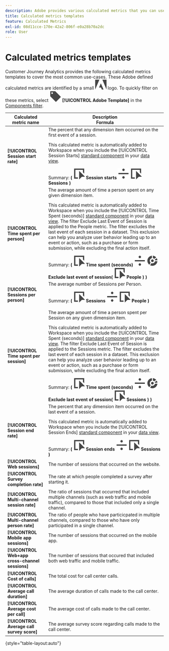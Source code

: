 ```yaml
---
description: Adobe provides various calculated metrics that you can use. This page lists those metrics and their intended uses.
title: Calculated metrics templates
feature: Calculated Metrics
exl-id: 08d11cce-170e-42a2-806f-e0a28b70a2dc
role: User
---
```

# Calculated metrics templates

Customer Journey Analytics provides the following calculated metrics templates to cover the most common use-cases. These Adobe defined calculated metrics are identified by a small ![AdobeLogoSmall](/help/assets/icons/AdobeLogoSmall.svg) logo. To quickly filter on these metrics, select ![Label](/help/assets/icons/Label.svg) **[!UICONTROL Adobe Template]** in the [Components filter](/help/components/overview.md#filter).

| Calculated metric name | Description<br/>Formula |
|---------|----------|
| **[!UICONTROL Session start rate]** | The percent that any dimension item occurred on the first event of a session.<p>This calculated metric is automatically added to Workspace when you include the [!UICONTROL Session Starts] [standard component](/help/data-views/component-reference.md) in your [data view](/help/data-views/create-dataview.md).</p>Summary: **(** ![Event](/help/assets/icons/Event.svg) **Session starts** ![Divide](/help/assets/icons/Divide.svg) ![Event](/help/assets/icons/Event.svg) **Sessions** **)** | 
| **[!UICONTROL Time spent per person]** | The average amount of time a person spent on any given dimension item.<p>This calculated metric is automatically added to Workspace when you include the [!UICONTROL Time Spent (seconds)] [standard component](/help/data-views/component-reference.md) in your [data view](/help/data-views/create-dataview.md). The filter Exclude Last Event of Session is applied to the People metric. The filter excludes the last event of each session in a dataset. This exclusion can help you analyze user behavior leading up to an event or action, such as a purchase or form submission, while excluding the final action itself.</p>Summary: **(** ![Event](/help/assets/icons/Event.svg) **Time spent (seconds)** ![Divide](/help/assets/icons/Divide.svg) ![Segmentation](/help/assets/icons/Segmentation.svg) **Exclude last event of session(** ![Event](/help/assets/icons/Event.svg) **People ) )** |
| **[!UICONTROL Sessions per person]** | The average number of Sessions per Person.<p>Summary: **(** ![Event](/help/assets/icons/Event.svg) **Sessions** ![Divide](/help/assets/icons/Divide.svg) ![Event](/help/assets/icons/Event.svg) **People** **)** |
| **[!UICONTROL Time spent per session]** | The average amount of time a person spent per Session on any given dimension item.<p>This calculated metric is automatically added to Workspace when you include the [!UICONTROL Time Spent (seconds)] [standard component](/help/data-views/component-reference.md) in your [data view](/help/data-views/create-dataview.md). The filter Exclude Last Event of Session is applied to the Sessions metric. The filter excludes the last event of each session in a dataset. This exclusion can help you analyze user behavior leading up to an event or action, such as a purchase or form submission, while excluding the final action itself.</p>Summary: **(** ![Event](/help/assets/icons/Event.svg) **Time spent (seconds)** ![Divide](/help/assets/icons/Divide.svg) ![Segmentation](/help/assets/icons/Segmentation.svg) **Exclude last event of session(** ![Event](/help/assets/icons/Event.svg) **Sessions ) )** |
| **[!UICONTROL Session end rate]** | The percent that any dimension item occurred on the last event of a session. <p>This calculated metric is automatically added to Workspace when you include the [!UICONTROL Session Ends] [standard component](/help/data-views/component-reference.md) in your [data view](/help/data-views/create-dataview.md).</p>Summary: **(** ![Event](/help/assets/icons/Event.svg) **Session ends** ![Divide](/help/assets/icons/Divide.svg) ![Event](/help/assets/icons/Event.svg) **Sessions** **)** |
| **[!UICONTROL Web sessions]** | The number of sessions that occurred on the website. |
| **[!UICONTROL Survey completion rate]** | The rate at which people completed a survey after starting it.  |
| **[!UICONTROL Multi-channel session rate]** | The ratio of sessions that occurred that included multiple channels (such as web traffic and mobile traffic), compared to those that included only a single channel.  |
| **[!UICONTROL Multi-channel person rate]** | The ratio of people who have particicpated in multiple channels, compared to those who have only participated in a single channel. |
| **[!UICONTROL Mobile app sessions]** | The number of sessions that occurred on the mobile app. |
| **[!UICONTROL Web+app cross-channel sessions]** | The number of sessions that occured that included both web traffic and mobile traffic. |
| **[!UICONTROL Cost of calls]** | The total cost for call center calls. <!-- <p>Summary: Call length</p> -->  |
| **[!UICONTROL Average call duration]** | The average duration of calls made to the call center.  |
| **[!UICONTROL Average cost per call]** | The average cost of calls made to the call center.  |
| **[!UICONTROL Average call survey score]** | The average survey score regarding calls made to the call center. |

{style="table-layout:auto"}

